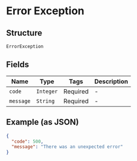 
# Error Exception

## Structure

`ErrorException`

## Fields

| Name | Type | Tags | Description |
|  --- | --- | --- | --- |
| `code` | `Integer` | Required | - |
| `message` | `String` | Required | - |

## Example (as JSON)

```json
{
  "code": 500,
  "message": "There was an unexpected error"
}
```

